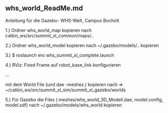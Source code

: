 whs_world_ReadMe.md
------------------------------------
Anleitung für die Gazebo- WHS-Welt, Campus Bocholt 


1.) Ordner  whs_world_map  kopieren nach  catkin_ws/src/summit_xl_common/maps/.. 

2.) Ordner whs_world_model kopieren nach ~/.gazebo/models/.. kopieren

3.) $ roslaunch ero whs_summit_xl_complete.launch 

4.) RViz: Fixed Frame auf robot_base_link konfigurieren

...




mit dem World File (und dae -meshes ) kopieren nach => ~/catkin_ws/src/summit_xl_sim/summit_xl_gazebo/worlds


5.) Für Gazebo die Files ( meshes/whs_world_3D_Modell.dae, model.config, model.sdf)   nach ~/.gazebo/models/whs_world kopieren
